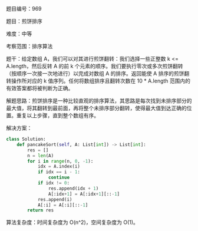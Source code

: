 题目编号：969

题目：煎饼排序

难度：中等

考察范围：排序算法

题干：给定数组 A，我们可以对其进行煎饼翻转：我们选择一些正整数 k <= A.length，然后反转 A 的前 k 个元素的顺序。我们要执行零次或多次煎饼翻转（按顺序一次接一次地进行）以完成对数组 A 的排序。返回能使 A 排序的煎饼翻转操作所对应的 k 值序列。任何将数组排序且翻转次数在 10 * A.length 范围内的有效答案都将被判断为正确。

解题思路：煎饼排序是一种比较直观的排序算法，其思路是每次找到未排序部分的最大值，将其翻转到最前面，再将整个未排序部分翻转，使得最大值到达正确的位置。重复以上步骤，直到整个数组有序。

解决方案：

```python
class Solution:
    def pancakeSort(self, A: List[int]) -> List[int]:
        res = []
        n = len(A)
        for i in range(n, 0, -1):
            idx = A.index(i)
            if idx == i - 1:
                continue
            if idx != 0:
                res.append(idx + 1)
                A[:idx+1] = A[:idx+1][::-1]
            res.append(i)
            A[:i] = A[:i][::-1]
        return res
```

算法复杂度：时间复杂度为 O(n^2)，空间复杂度为 O(1)。